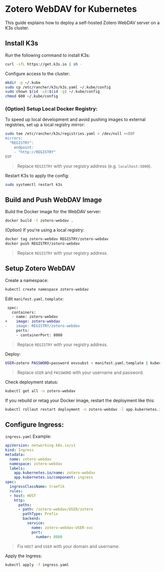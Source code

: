 # Zotero WebDAV for Kubernetes

This guide explains how to deploy a self-hosted Zotero WebDAV server on a K3s cluster.

## Install K3s

Run the following command to install K3s:

```sh
curl -sfL https://get.k3s.io | sh -
```

Configure access to the cluster:

```sh
mkdir -p ~/.kube
sudo cp /etc/rancher/k3s/k3s.yaml ~/.kube/config
sudo chown $(id -u):$(id -g) ~/.kube/config
chmod 600 ~/.kube/config
```

### (Option) Setup Local Docker Registry:

To speed up local development and avoid pushing images to external registries, set up a local registry mirror:

```sh
sudo tee /etc/rancher/k3s/registries.yaml > /dev/null <<EOF
mirrors:
  "REGISTRY":
    endpoint:
    - "http://REGISTRY"
EOF
```

> Replace `REGISTRY` with your registry address (e.g. `localhost:5000`).

Restart K3s to apply the config:

```sh
sudo systemctl restart k3s
```

## Build and Push WebDAV Image

Build the Docker image for the WebDAV server:

```sh
docker build -t zotero-webdav .
```

(Option) If you're using a local registry:

```sh
docker tag zotero-webdav REGISTRY/zotero-webdav
docker push REGISTRY/zotero-webdav
```

> Replace `REGISTRY` with your registry address.

## Setup Zotero WebDAV

Create a namespace:

```sh
kubectl create namespace zotero-webdav
```

Edit `manifest.yaml.template`:

```diff
 spec:
   containers:
   - name: zotero-webdav
+    image: zotero-webdav
-    image: REGISTRY/zotero-webdav
     ports:
     - containerPort: 8080
```

> Replace `REGISTRY` with your registry address.

Deploy:

```sh
USER=zotero PASSWORD=password envsubst < manifest.yaml.template | kubectl apply -f -
```

> Replace `USER` and `PASSWORD` with your username and password.

Check deployment status:

```sh
kubectl get all -n zotero-webdav
```

If you rebuild or retag your Docker image, restart the deployment like this:

```sh
kubectl rollout restart deployment -n zotero-webdav -l app.kubernetes.io/component=webdav
```

## Configure Ingress:

`ingress.yaml` Example:

```yaml
apiVersion: networking.k8s.io/v1
kind: Ingress
metadata:
  name: zotero-webdav
  namespace: zotero-webdav
  labels:
    app.kubernetes.io/name: zotero-webdav
    app.kubernetes.io/component: ingress
spec:
  ingressClassName: traefik
  rules:
  - host: HOST
    http:
      paths:
      - path: /zotero-webdav/USER/zotero
        pathType: Prefix
        backend:
          service:
            name: zotero-webdav-USER-svc
            port:
              number: 8080
```

> Fix `HOST` and `USER` with your domain and username.

Apply the Ingress:

```sh
kubectl apply -f ingress.yaml
```
